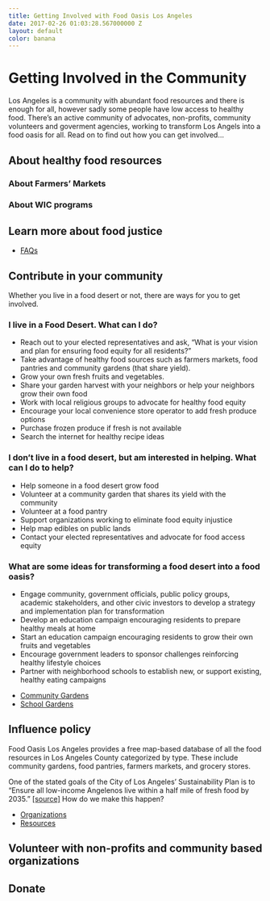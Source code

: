 ```yaml
---
title: Getting Involved with Food Oasis Los Angeles
date: 2017-02-26 01:03:28.567000000 Z
layout: default
color: banana
---
```


# Getting Involved in the Community

Los Angeles is a community with abundant food resources and there is enough for all, however sadly some people have low access to healthy food. There’s an active community of advocates, non-profits, community volunteers and goverment agencies, working to transform Los Angels into a food oasis for all. Read on to find out how you can get involved…

## About healthy food resources

### About Farmers’ Markets

### About WIC programs

## Learn more about food justice

* [FAQs](https://foodoasis.la/faqs)

## Contribute in your community

Whether you live in a food desert or not, there are ways for you to get involved.

### I live in a Food Desert. What can I do?
- Reach out to your elected representatives and ask, “What is your vision and plan for ensuring food equity for all residents?”
- Take advantage of healthy food sources such as farmers markets, food pantries and community gardens (that share yield).
- Grow your own fresh fruits and vegetables. 
- Share your garden harvest with your neighbors or help your neighbors grow their own food
- Work with local religious groups to advocate for healthy food equity 
- Encourage your local convenience store operator to add fresh produce options
- Purchase frozen produce if fresh is not available
- Search the internet for healthy recipe ideas 

### I don’t live in a food desert, but am interested in helping. What can I do to help?
- Help someone in a food desert grow food
- Volunteer at a community garden that shares its yield with the community
- Volunteer at a food pantry 
- Support organizations working to eliminate food equity injustice 
- Help map edibles on public lands 
- Contact your elected representatives and advocate for food access equity 

### What are some ideas for transforming a food desert into a food oasis?
- Engage community, government officials, public policy groups, academic stakeholders, and other civic investors to develop a strategy and implementation plan for transformation
- Develop an education campaign encouraging residents to prepare healthy meals at home
- Start an education campaign encouraging residents to grow their own fruits and vegetables 
- Encourage government leaders to sponsor challenges reinforcing healthy lifestyle choices 
- Partner with neighborhood schools to establish new, or support existing, healthy eating campaigns 

* [Community Gardens](/community-gardens)
* [School Gardens](/community-gardens)

## Influence policy

Food Oasis Los Angeles provides a free map-based database of all the food resources in Los Angeles County categorized by type. These include community gardens, food pantries, farmers markets, and grocery stores.

One of the stated goals of the City of Los Angeles’ Sustainability Plan is to “Ensure all low-income Angelenos live within a half mile of fresh food by 2035.” [[source]](https://performance.lacity.org/en/stat/goals/yn4r-yz4i/6bka-tmpz/96td-rgkv)
How do we make this happen?

* [Organizations](https://foodoasis.la/organizations)
* [Resources](https://foodoasis.la/resources)

## Volunteer with non-profits and community based organizations

## Donate
